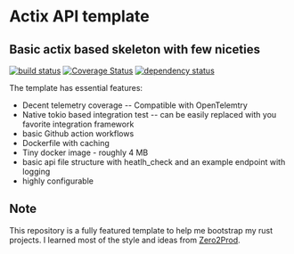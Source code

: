# Actix API template
## Basic actix based skeleton with few niceties
[![build status](https://github.com/Msalah73/actix_api_template/actions/workflows/general-ci-pipeline.yml/badge.svg?branch=master)](https://github.com/Msalah73/actix_api_template/actions/workflows/general-ci-pipeline.yml/)
[![Coverage Status](https://coveralls.io/repos/github/MSalah73/Actix_API_template/badge.svg?branch=master)](https://coveralls.io/github/MSalah73/Actix_API_template?branch=master)
[![dependency status](https://deps.rs/repo/github/Msalah73/actix_api_template/status.svg)](https://deps.rs/repo/github/Msalah73/actix_api_template)

The template has essential features:

- Decent telemetry coverage  -- Compatible with OpenTelemtry
- Native tokio based integration test -- can be easily replaced with you favorite integration framework
- basic Github action workflows
- Dockerfile with caching
- Tiny docker image - roughly 4 MB
- basic api file structure with heatlh_check and an example endpoint with logging
- highly configurable

## Note
This repository is a fully featured template to help me bootstrap my rust projects. I learned most of the style and ideas from [Zero2Prod](https://www.zero2prod.com/).
